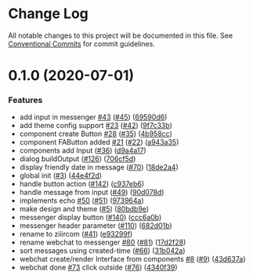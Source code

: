 # Change Log

All notable changes to this project will be documented in this file.
See [Conventional Commits](https://conventionalcommits.org) for commit guidelines.

# 0.1.0 (2020-07-01)


### Features

* add input in messenger [#43](https://github.com/mikbry/Ziiircom/issues/43) ([#45](https://github.com/mikbry/Ziiircom/issues/45)) ([69590d6](https://github.com/mikbry/Ziiircom/commit/69590d6a177a6acc95ea202e886b45537197804a))
* add theme config support [#23](https://github.com/mikbry/Ziiircom/issues/23) ([#42](https://github.com/mikbry/Ziiircom/issues/42)) ([9f7c33b](https://github.com/mikbry/Ziiircom/commit/9f7c33bb9bd66d17c3f960de6b1f3ed9bc8792f3))
* component create Button [#28](https://github.com/mikbry/Ziiircom/issues/28) ([#35](https://github.com/mikbry/Ziiircom/issues/35)) ([4b958cc](https://github.com/mikbry/Ziiircom/commit/4b958ccdd41892f758ad1bd88c1a4f5cc65d388f))
* component FAButton added [#21](https://github.com/mikbry/Ziiircom/issues/21) ([#22](https://github.com/mikbry/Ziiircom/issues/22)) ([a943a35](https://github.com/mikbry/Ziiircom/commit/a943a35a59747f6dafea16d915ffdd38491a1e39))
* components add Input ([#36](https://github.com/mikbry/Ziiircom/issues/36)) ([d9a4a17](https://github.com/mikbry/Ziiircom/commit/d9a4a17b86849ab8f269f21d8ec634371696f7c8))
* dialog buildOutput ([#126](https://github.com/mikbry/Ziiircom/issues/126)) ([706cf5d](https://github.com/mikbry/Ziiircom/commit/706cf5de37529faab0ce8bec1ad69b8de6743f28))
* display friendly date in message ([#70](https://github.com/mikbry/Ziiircom/issues/70)) ([18de2a4](https://github.com/mikbry/Ziiircom/commit/18de2a4fb98ea225a12b171bb60ca7855c4e4dd0))
* global init ([#3](https://github.com/mikbry/Ziiircom/issues/3)) ([44e4f2d](https://github.com/mikbry/Ziiircom/commit/44e4f2dae1c2f3e76306f9d9b083bb4ff2a8cbce))
* handle button action ([#142](https://github.com/mikbry/Ziiircom/issues/142)) ([c937eb6](https://github.com/mikbry/Ziiircom/commit/c937eb6309d24ba2bf6e7fe817c70f2db343a393))
* handle message from input ([#49](https://github.com/mikbry/Ziiircom/issues/49)) ([90d078d](https://github.com/mikbry/Ziiircom/commit/90d078db73d6c848e484aab579fa0cd3e4b4c8f5))
* implements echo [#50](https://github.com/mikbry/Ziiircom/issues/50) ([#51](https://github.com/mikbry/Ziiircom/issues/51)) ([973964a](https://github.com/mikbry/Ziiircom/commit/973964a7b62cc6725f063c721dbbae2522622969))
* make design and theme ([#5](https://github.com/mikbry/Ziiircom/issues/5)) ([80bdb9e](https://github.com/mikbry/Ziiircom/commit/80bdb9ee794ea63d5851cc3acc6fa9cc8a11b649))
* messenger display button ([#140](https://github.com/mikbry/Ziiircom/issues/140)) ([ccc6a0b](https://github.com/mikbry/Ziiircom/commit/ccc6a0b07e25c6a414ea9bb31685a56cae15fb2b))
* messenger header parameter ([#110](https://github.com/mikbry/Ziiircom/issues/110)) ([682d01b](https://github.com/mikbry/Ziiircom/commit/682d01b0ec9b2a3c5ae125f9763917378f6f9556))
* rename to ziiircom ([#41](https://github.com/mikbry/Ziiircom/issues/41)) ([e93299f](https://github.com/mikbry/Ziiircom/commit/e93299fcb192e845598610a2adf7d189a0a91d0a))
* rename webchat to messenger [#80](https://github.com/mikbry/Ziiircom/issues/80) ([#81](https://github.com/mikbry/Ziiircom/issues/81)) ([17d2f28](https://github.com/mikbry/Ziiircom/commit/17d2f287c628e722261da5cace3e6b352cf47f32))
* sort messages using created-time ([#66](https://github.com/mikbry/Ziiircom/issues/66)) ([31b042a](https://github.com/mikbry/Ziiircom/commit/31b042ad6e9fc33910fcecdcde25dbe45af0076d))
* webchat create/render Interface from components [#8](https://github.com/mikbry/Ziiircom/issues/8) ([#9](https://github.com/mikbry/Ziiircom/issues/9)) ([43d637a](https://github.com/mikbry/Ziiircom/commit/43d637aeb0a8f7a045e3da36c43d8a18389fa6be))
* webchat done [#73](https://github.com/mikbry/Ziiircom/issues/73) click outside ([#76](https://github.com/mikbry/Ziiircom/issues/76)) ([4340f39](https://github.com/mikbry/Ziiircom/commit/4340f39c7f2f7f83282ba1de5757d2298a3644d3))
